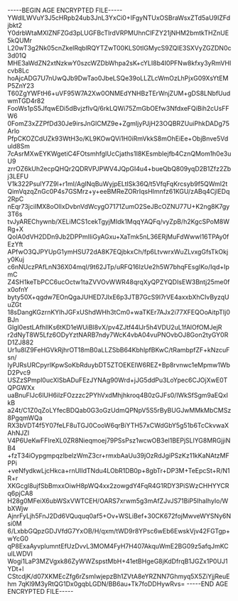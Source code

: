 -----BEGIN AGE ENCRYPTED FILE-----
YWdlLWVuY3J5cHRpb24ub3JnL3YxCi0+IFgyNTUxOSBraWsxZTd5aU9IZFdjbkt2
Y0drbWtaMXlZNFZGd3pLUGFBcTlrdVRPMUhnClFZY21jNHM2bmtkTHZnUE5kQUMr
L20wT3g2Nk05cnZkelRqblRQYTZwT00KLS0tIGMycS9ZQlE3SXVyZGZDN0c3d01Q
MHE3aWdZN2xtNzkwY0szcWZDbWhpa2sK+cYLI8b4I0PFNw8kfxy3yRmVHIcvb8Lc
hoAjcADG7U7nUwQJb9DwTao0JbeLSQe39oLLZLcWmOzLhPjxG09XsYtEMP5ZnY23
T60ZgYWFtH6+uVF95W7A2Xw0ONMEdYNHBzTErWnjZUM+gDS8LNbfUudwmTGD4r82
FooWs1pS5JfqwEDi5dBvjzfIvQ/6rkLQWi75ZmGbOEfw3NfdxeFQiBih2cUsFFW6
0FomZ3xZZPfDd30Je9irsJnGlCMZ9e+ZgmIjyPJjH23OQBRZUuiPhkDADg75Arlo
PfpCKOZCdUZk93WtH3o/KL9KOwQVi1H0iRmVkkS8mOhEiEe+ObjBnve5Vduld8Sm
7cAsrMXwEYKWgetiC4FOtsmhfgIUcCjaths1I8KEsmbIejfb4CznQMom1h0e3uU9
zrrOZ6kUh2ecpQHQr2QDRVPJPWV4JQpGI4u4+bueQbQ809yqD2B1Zfz2Zbj3LEFU
V1k322PsulY7Z9l+r1mI/AgINqBuWyjpELtISk36Q/t5VfqFqKrcsyb9f5QWmI2t
QimVqzqZnGc0P4s7GSMrz+y+eeBMReZORrIqsHImnfz61KGU/zABq4CjlEDq2RpC
nEqr73jciIMX8oOlIxDvbnVdWcygO7171ZumO2SeJBcOZNU77U+K2ng8K7gy3T6s
tvJyAREChywnb/XELiMCS1cekTgyjMIdk1MqqYAQFq/vyZpB/h2KgcSPoM8WRg+X
QoIA0dVH2DDn9Jb2DPPmIIiGyAGxu+XaTmk5nL36ERjMuFdWwwl16TPAy0fEzYft
APfwO3QJPYUpG1ymHSU72dA8K7EQjbkxCh/fp6LtvwrxWuZLvxgGfsTkOkjy0Kuj
c6nNUczPAfLnN36X04mqI/9t62JTp/uRFQ16IzUe2h5W7bhqFEsgIKo/Iqd+IpmC
Z4SH1keTbPCC6ucOctw1taZVVOvWWR48qrqXyQPZYQDIsEW3Bntj25me0fx0ofnY
byty50X+qgdw7EOnQgaJUHED7JlxE6p3JTB7GcS9I7rVE4axxbXhCIvByzqUuZGt
18sDangKGzrnKYIhJGFxUShdWHh3tCm0+waTKEr7AJx2i77XFEQOoAitpTIj0BJn
Glgl0estLAfhllKs6tKD1eWUiBl8vX/pv4ZJtf44lJr5h4VDU2uL1fAlOfOMJejR
r2dNyT8W5Lfz6ODyYztNARB7ndy7WcK4vbA04vuPNOvbOJ8Gon2tyGY0RD1ZJ882
Ur1u8IZ9FeHGVkRjhrOT18mB0aLLZSbB64KbhlpfBKwC/tRambpfZF+kNzcuFsn/
IyPJRsURCpyrlKpwSoKbRduybDT5ZTOEKEIW6REZ+Bp8rvnwc1eMpmw1WbD2Pvc9
USZzSPmpl0ucXlSbADuFEzJYNAg90Wrd+jJG5ddPu3LoYpec6CJOjXwE0TQPGWXx
uaBnuFlJc6lUH6ilzFOzzzc2PYhVxdMhjhkroq4B0zGJFs0/lWkSfSgm9aEQxIkB
a24t/C1Z0qZoLYfecBDQab0G3oGzUdmQPNpV5S5rByBUGJwMMkMbCMSz8PgqmWQa
RX3bVDT4f5Y07feLF8uTGJ0CooW6qrBiYTH57xCWdGbY5g51b6TcCkvwaXAhNJZI
V4P6UeKwFFIreXL0ZR8Nieqmoej79PSsPsz1wcwOB3el1BEPjSLlYG8MRGjjiNB4
+fzT34iOypgmpqzlbelzWmZ3cr+rmxbAaUu39jOzRdJgiPSzKz11kKaNAtzMFPPi
+veNfydkwLjcHkca+rnUlIdTNdu4LObR1DB0p+8gbTr+DP3M+TeEpcSt+R/N1R+r
XKGcgl8ujfSbBmxxOiwH8pWQ4xx2zowgdY4FqR4G1RDY3PiSWzCHHYYCRq6pjCA8
H28g0MFeiX6ubWSxVWTCEH/OARS7xrwm5g3mAfZJvJS71BiP5lhaIhyIo/WbXWjw
AjnrFyLjh5FnJ2Dd6VQuquq0af5+Ov+WSLiBef+30CK672fojMwveWYSNy6Nsi0M
6/LxbbGQpzGDJVfdG7YxOB/H/qxm/tWD9r8YPsc6wEb6EwskVjv42FGTgp+wYcG0
qP8ExaAyvplumntEfUzDvvL3MOM4FyH7H407AkquWmE2BG09z5afqJmKCulLWDVI
Wogi1LaP3MZVgxk86ZyWWZspstMbH+41etBHgeG8jKdDfrqB1JGZx1P0UJ1YDt+l
CStcdjK/d07XKMEcZfg6rZsmIwjepzBh1ZVtA8eYRZNN7Ghmyq5X5ZiYjjReuEhm
7qKl9M3yRtQG1Dx0gqbLGDN/BB6au+Tk7foDDHywRvs=
-----END AGE ENCRYPTED FILE-----
